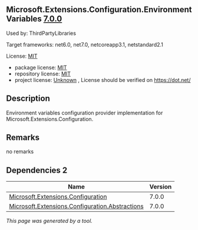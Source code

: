 Microsoft.Extensions.Configuration.EnvironmentVariables [7.0.0](https://www.nuget.org/packages/Microsoft.Extensions.Configuration.EnvironmentVariables/7.0.0)
--------------------

Used by: ThirdPartyLibraries

Target frameworks: net6.0, net7.0, netcoreapp3.1, netstandard2.1

License: [MIT](../../../../licenses/mit) 

- package license: [MIT](https://licenses.nuget.org/MIT) 
- repository license: [MIT](https://github.com/dotnet/runtime) 
- project license: [Unknown](https://dot.net/) , License should be verified on https://dot.net/

Description
-----------
Environment variables configuration provider implementation for Microsoft.Extensions.Configuration.

Remarks
-----------
no remarks


Dependencies 2
-----------

|Name|Version|
|----------|:----|
|[Microsoft.Extensions.Configuration](../../../../packages/nuget.org/microsoft.extensions.configuration/7.0.0)|7.0.0|
|[Microsoft.Extensions.Configuration.Abstractions](../../../../packages/nuget.org/microsoft.extensions.configuration.abstractions/7.0.0)|7.0.0|

*This page was generated by a tool.*